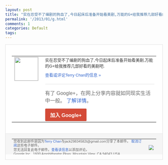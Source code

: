 ```yaml
---
layout: post
title: "实在忍受不了编剧的狗血了,今日起床后准备开始看美剧,万能的G+给我推荐几部好看的美剧..."
permalink: '/2013/01/g.html'
comments: 1
categories: Default
tags: 
---
```

<!-- X-Notifications: 1:8ca97d9fd0000000 -->

<div style="border:solid 1px #dfdfdf;color:#686868;font:13px Arial"><div style="background-color:#fff;padding:20px;"><table cellpadding="0" cellspacing="0"><tr><td style="padding-right:15px;vertical-align:top"><a href="https://plus.google.com/_/notifications/emlink?emr=14900066512970582018&amp;emid=CLDD4rytz7QCFUp_TAodtDUAAA&amp;path=%2F108643996575278738906&amp;dt=1357324951792&amp;uob=8"><img height="75" src="https://lh3.googleusercontent.com/-KKRGTyJ5Bl0/AAAAAAAAAAI/AAAAAAAAtnY/R4QEWIp3Ur0/s75-c-k-a/photo.jpg" style="border:solid 1px #cccccc;" width="75"/></a></td><td style="width:578px;color:#333;font:13px Arial;vertical-align:top"><div style="padding-bottom:10px">实在忍受不了编剧的狗血了,今日起床后准备<wbr/>开始看美剧,万能的G+给我推荐几部好看的<wbr/>美剧吧.</div><a href="https://plus.google.com/_/notifications/emlink?emr=14900066512970582018&amp;emid=CLDD4rytz7QCFUp_TAodtDUAAA&amp;path=%2F108643996575278738906%2Fposts%2FJ9Lk7GLJYyy%3Fgpinv%3DAMIXal_CNzzAu9YJFE2W4VN-ww7BkbsOV6JO9M_hUakOwlt5eXxyhX_pHMCSqqxmhRlk35HsBqW4hsT0V2p2Gtc4Zjm_Uld1XLMa2quMznm5cu20HYO1EOw&amp;dt=1357324951792&amp;uob=8" style="color:#3366CC;text-decoration:none">查看或评论Terry Chan的信息 »</a><div style="margin-top:20px;border-top:solid 1px #dfdfdf"><div style="padding:15px 0;color:#686868;font:16px Arial">有了 Google+，在网上分享内容就如同现实生活中一般。 <a href="http://www.google.com/+/learnmore/" style="color:#3366CC;text-decoration:none">了解详情</a>。</div><a href="https://plus.google.com/_/notifications/emlink?emr=14900066512970582018&amp;emid=CLDD4rytz7QCFUp_TAodtDUAAA&amp;path=%2F%3Fgpinv%3DAMIXal_CNzzAu9YJFE2W4VN-ww7BkbsOV6JO9M_hUakOwlt5eXxyhX_pHMCSqqxmhRlk35HsBqW4hsT0V2p2Gtc4Zjm_Uld1XLMa2quMznm5cu20HYO1EOw&amp;dt=1357324951792&amp;uob=8" style="display:inline-block;padding:7px 15px;background-color:#d44b38; color:#fff;font-size:16px; font-weight:bold;border-radius:2px;-webkit-border-radius:2px; -moz-border-radius:2px;border:solid 1px #c43b28; white-space:nowrap;text-decoration:none">加入 Google+</a></div></td></tr></table></div><div style="border-top:solid 1px #dfdfdf;padding:0 20px; background-color:#f5f5f5"><table cellpadding="0" cellspacing="0" style="height:50px"><tbody><tr><td style="vertical-align:middle;width:100%; color:#636363;font:11px Arial; line-height:120%">您收到此邮件是因为<a href="https://plus.google.com/_/notifications/emlink?emr=14900066512970582018&amp;emid=CLDD4rytz7QCFUp_TAodtDUAAA&amp;path=%2F108643996575278738906%3Fgpinv%3DAMIXal_CNzzAu9YJFE2W4VN-ww7BkbsOV6JO9M_hUakOwlt5eXxyhX_pHMCSqqxmhRlk35HsBqW4hsT0V2p2Gtc4Zjm_Uld1XLMa2quMznm5cu20HYO1EOw&amp;dt=1357324951792&amp;uob=8" style="color:#3366CC;text-decoration:none">Terry Chan</a>与jack29834582t@gmail.com分享了本邮件。 <a href="https://plus.google.com/_/notifications/emlink?emr=14900066512970582018&amp;emid=CLDD4rytz7QCFUp_TAodtDUAAA&amp;path=%2F_%2Fnonplus%2Femailsettings%3Fgpinv%3DAMIXal_CNzzAu9YJFE2W4VN-ww7BkbsOV6JO9M_hUakOwlt5eXxyhX_pHMCSqqxmhRlk35HsBqW4hsT0V2p2Gtc4Zjm_Uld1XLMa2quMznm5cu20HYO1EOw%26est%3DADH5u8X5J6OECzbrhDZHC7e5wHaBNGXTlbmmgrBOnIai8hTmuAH6gP4FNr17NlEanQHf6K-qmf8dRHpoljx9Aw5lyO9hxhsz-ka17hIs9ghUvatjERplDrVGEgWGDkSJf3Sgrxn2Zvm1A8lvDAo4tOAmeOISMFmghg&amp;dt=1357324951792&amp;uob=8" style="color:#3366CC;text-decoration:none">取消订阅</a>这些电子邮件。<br/>您无法回复此电子邮件。<a href="https://plus.google.com/_/notifications/emlink?emr=14900066512970582018&amp;emid=CLDD4rytz7QCFUp_TAodtDUAAA&amp;path=%2F108643996575278738906%2Fposts%2FJ9Lk7GLJYyy%3Fgpinv%3DAMIXal_CNzzAu9YJFE2W4VN-ww7BkbsOV6JO9M_hUakOwlt5eXxyhX_pHMCSqqxmhRlk35HsBqW4hsT0V2p2Gtc4Zjm_Uld1XLMa2quMznm5cu20HYO1EOw&amp;dt=1357324951792&amp;uob=8" style="color:#3366CC;text-decoration:none">查看该信息</a>以添加评论。<br/>Google Inc., 1600 Amphitheatre Pkwy, Mountain View, CA 94043 USA<br/></td><td><img src="https://ssl.gstatic.com/s2/oz/images/notifications/logo/google-plus-6617a72bb36cc548861652780c9e6ff1.png"/></td></tr></tbody></table></div></div>